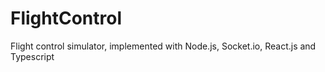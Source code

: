 # FlightControl
Flight control simulator, implemented with Node.js, Socket.io, React.js and Typescript
